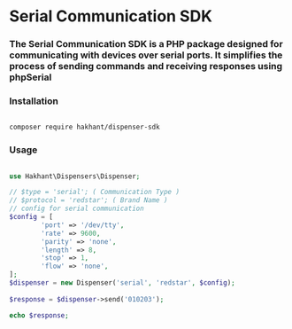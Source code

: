 
# Serial Communication SDK

### The Serial Communication SDK is a PHP package designed for communicating with devices over serial ports. It simplifies the process of sending commands and receiving responses using phpSerial

### Installation

```bash

composer require hakhant/dispenser-sdk

```

### Usage 

```php

use Hakhant\Dispensers\Dispenser;

// $type = 'serial'; ( Communication Type ) 
// $protocol = 'redstar'; ( Brand Name )
// config for serial communication
$config = [
        'port' => '/dev/tty',
        'rate' => 9600,
        'parity' => 'none',    
        'length' => 8,
        'stop' => 1,
        'flow' => 'none',
];
$dispenser = new Dispenser('serial', 'redstar', $config);
 
$response = $dispenser->send('010203');

echo $response;
```

